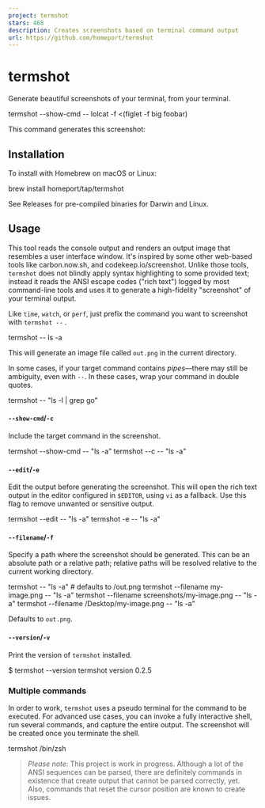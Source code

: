 ```yaml
---
project: termshot
stars: 468
description: Creates screenshots based on terminal command output
url: https://github.com/homeport/termshot
---
```


termshot
========

Generate beautiful screenshots of your terminal, from your terminal.

termshot --show-cmd -- lolcat -f <(figlet -f big foobar)

This command generates this screenshot:

Installation
------------

To install with Homebrew on macOS or Linux:

brew install homeport/tap/termshot

See Releases for pre-compiled binaries for Darwin and Linux.

Usage
-----

This tool reads the console output and renders an output image that resembles a user interface window. It's inspired by some other web-based tools like carbon.now.sh, and codekeep.io/screenshot. Unlike those tools, `termshot` does not blindly apply syntax highlighting to some provided text; instead it reads the ANSI escape codes ("rich text") logged by most command-line tools and uses it to generate a high-fidelity "screenshot" of your terminal output.

Like `time`, `watch`, or `perf`, just prefix the command you want to screenshot with `termshot --` .

termshot -- ls -a

This will generate an image file called `out.png` in the current directory.

In some cases, if your target command contains _pipes_—there may still be ambiguity, even with `--`. In these cases, wrap your command in double quotes.

termshot -- "ls -l | grep go"

#### `--show-cmd`/`-c`

Include the target command in the screenshot.

termshot --show-cmd -- "ls -a"
termshot --c -- "ls -a"

#### `--edit`/`-e`

Edit the output before generating the screenshot. This will open the rich text output in the editor configured in `$EDITOR`, using `vi` as a fallback. Use this flag to remove unwanted or sensitive output.

termshot --edit -- "ls -a"
termshot -e -- "ls -a"

#### `--filename`/`-f`

Specify a path where the screenshot should be generated. This can be an absolute path or a relative path; relative paths will be resolved relative to the current working directory.

termshot -- "ls -a" # defaults to <cwd>/out.png
termshot --filename my-image.png -- "ls -a"
termshot --filename screenshots/my-image.png -- "ls -a"
termshot --filename /Desktop/my-image.png -- "ls -a"

Defaults to `out.png`.

#### `--version`/`-v`

Print the version of `termshot` installed.

$ termshot --version
termshot version 0.2.5

### Multiple commands

In order to work, `termshot` uses a pseudo terminal for the command to be executed. For advanced use cases, you can invoke a fully interactive shell, run several commands, and capture the entire output. The screenshot will be created once you terminate the shell.

termshot /bin/zsh

> _Please note:_ This project is work in progress. Although a lot of the ANSI sequences can be parsed, there are definitely commands in existence that create output that cannot be parsed correctly, yet. Also, commands that reset the cursor position are known to create issues.

